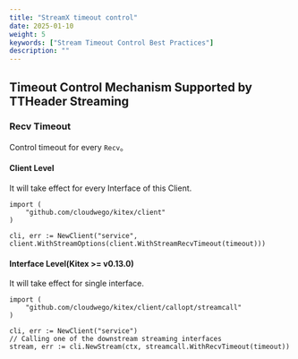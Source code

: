 ```yaml
---
title: "StreamX timeout control"
date: 2025-01-10
weight: 5
keywords: ["Stream Timeout Control Best Practices"]
description: ""
---
```


## Timeout Control Mechanism Supported by TTHeader Streaming
### Recv Timeout
Control timeout for every ```Recv```。
#### Client Level
It will take effect for every Interface of this Client.

```
import (
    "github.com/cloudwego/kitex/client"
)

cli, err := NewClient("service", client.WithStreamOptions(client.WithStreamRecvTimeout(timeout)))
```
#### Interface Level(Kitex >= v0.13.0)
It will take effect for single interface.

```
import (
    "github.com/cloudwego/kitex/client/callopt/streamcall"
)

cli, err := NewClient("service")
// Calling one of the downstream streaming interfaces
stream, err := cli.NewStream(ctx, streamcall.WithRecvTimeout(timeout))
``` 
